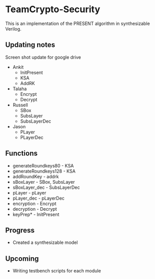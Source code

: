 # TeamCrypto-Security
This is an implementation of the PRESENT algorithm in synthesizable Verilog.

## Updating notes
Screen shot update for google drive
* Ankit
  * InitPresent
  * KSA
  * AddRK
* Talaha 
  * Encrypt
  * Decrypt
* Russell
  * SBox
  * SubsLayer
  * SubsLayerDec
* Jason
  * PLayer
  * PLayerDec

## Functions
* generateRoundkeys80 - KSA
* generateRoundkeys128 - KSA
* addRoundKey - addrk
* sBoxLayer - SBox, SubsLayer
* sBoxLayer_dec - SubsLayerDec
* pLayer - pLayer
* pLayer_dec - pLayerDec
* encryption - Encrypt
* decryption - Decrypt
* keyPrep* - InitPresent

## Progress
* Created a synthesizable model

## Upcoming
* Writing testbench scripts for each module
  